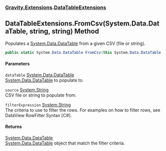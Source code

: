 ### [Gravity.Extensions](./Gravity-Extensions.md 'Gravity.Extensions').[DataTableExtensions](./Gravity-Extensions-DataTableExtensions.md 'Gravity.Extensions.DataTableExtensions')
## DataTableExtensions.FromCsv(System.Data.DataTable, string, string) Method
Populates a [System.Data.DataTable](https://docs.microsoft.com/en-us/dotnet/api/System.Data.DataTable 'System.Data.DataTable') from a given CSV (file or string).  
```csharp
public static System.Data.DataTable FromCsv(this System.Data.DataTable dataTable, string source, string filterExpression);
```
#### Parameters
<a name='Gravity-Extensions-DataTableExtensions-FromCsv(System-Data-DataTable_string_string)-dataTable'></a>
`dataTable` [System.Data.DataTable](https://docs.microsoft.com/en-us/dotnet/api/System.Data.DataTable 'System.Data.DataTable')  
[System.Data.DataTable](https://docs.microsoft.com/en-us/dotnet/api/System.Data.DataTable 'System.Data.DataTable') to populate to.  
  
<a name='Gravity-Extensions-DataTableExtensions-FromCsv(System-Data-DataTable_string_string)-source'></a>
`source` [System.String](https://docs.microsoft.com/en-us/dotnet/api/System.String 'System.String')  
CSV file or string to populate from.  
  
<a name='Gravity-Extensions-DataTableExtensions-FromCsv(System-Data-DataTable_string_string)-filterExpression'></a>
`filterExpression` [System.String](https://docs.microsoft.com/en-us/dotnet/api/System.String 'System.String')  
The criteria to use to filter the rows. For examples on how to filter rows, see DataView RowFilter Syntax [C#].  
  
#### Returns
[System.Data.DataTable](https://docs.microsoft.com/en-us/dotnet/api/System.Data.DataTable 'System.Data.DataTable')  
[System.Data.DataTable](https://docs.microsoft.com/en-us/dotnet/api/System.Data.DataTable 'System.Data.DataTable') object that match the filter criteria.  
